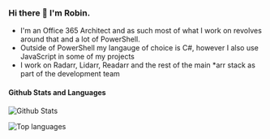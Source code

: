### Hi there 👋 I'm Robin.
 - I'm an Office 365 Architect and as such most of what I work on revolves around that and a lot of PowerShell. 
 - Outside of PowerShell my langauge of choice is C#, however I also use JavaScript in some of my projects
 - I work on Radarr, Lidarr, Readarr and the rest of the main *arr stack as part of the development team
 

#### Github Stats and Languages
 ![Github Stats](https://github-readme-stats.vercel.app/api?username=RobinDadswell&count_private=true&show_icons=true&theme=dark)

 ![Top languages](https://github-readme-stats.vercel.app/api/top-langs/?username=RobinDadswell&count_private=true&theme=dark)

<!--
**RobinDadswell/RobinDadswell** is a ✨ _special_ ✨ repository because its `README.md` (this file) appears on your GitHub profile.

Here are some ideas to get you started:

- 🔭 I’m currently working on ...
- 🌱 I’m currently learning ...
- 👯 I’m looking to collaborate on ...
- 🤔 I’m looking for help with ...
- 💬 Ask me about ...
- 📫 How to reach me: ...
- 😄 Pronouns: ...
- ⚡ Fun fact: ...
-->
